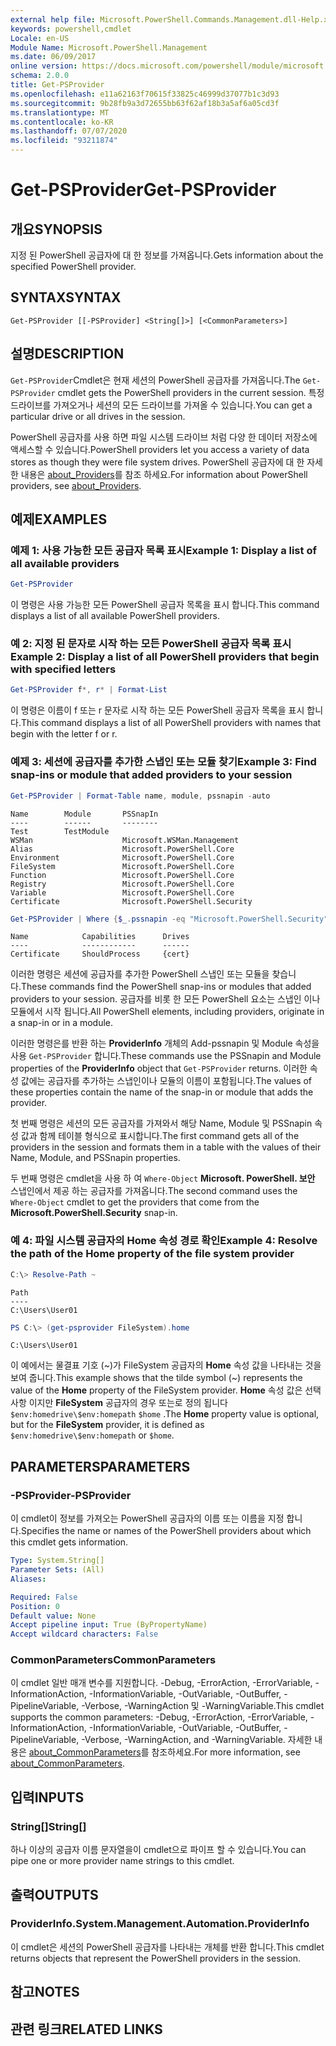 ```yaml
---
external help file: Microsoft.PowerShell.Commands.Management.dll-Help.xml
keywords: powershell,cmdlet
Locale: en-US
Module Name: Microsoft.PowerShell.Management
ms.date: 06/09/2017
online version: https://docs.microsoft.com/powershell/module/microsoft.powershell.management/get-psprovider?view=powershell-7.1&WT.mc_id=ps-gethelp
schema: 2.0.0
title: Get-PSProvider
ms.openlocfilehash: e11a62163f70615f33825c46999d37077b1c3d93
ms.sourcegitcommit: 9b28fb9a3d72655bb63f62af18b3a5af6a05cd3f
ms.translationtype: MT
ms.contentlocale: ko-KR
ms.lasthandoff: 07/07/2020
ms.locfileid: "93211874"
---
```

# <span data-ttu-id="0ec06-103">Get-PSProvider</span><span class="sxs-lookup"><span data-stu-id="0ec06-103">Get-PSProvider</span></span>

## <span data-ttu-id="0ec06-104">개요</span><span class="sxs-lookup"><span data-stu-id="0ec06-104">SYNOPSIS</span></span>
<span data-ttu-id="0ec06-105">지정 된 PowerShell 공급자에 대 한 정보를 가져옵니다.</span><span class="sxs-lookup"><span data-stu-id="0ec06-105">Gets information about the specified PowerShell provider.</span></span>

## <span data-ttu-id="0ec06-106">SYNTAX</span><span class="sxs-lookup"><span data-stu-id="0ec06-106">SYNTAX</span></span>

```
Get-PSProvider [[-PSProvider] <String[]>] [<CommonParameters>]
```

## <span data-ttu-id="0ec06-107">설명</span><span class="sxs-lookup"><span data-stu-id="0ec06-107">DESCRIPTION</span></span>

<span data-ttu-id="0ec06-108">`Get-PSProvider`Cmdlet은 현재 세션의 PowerShell 공급자를 가져옵니다.</span><span class="sxs-lookup"><span data-stu-id="0ec06-108">The `Get-PSProvider` cmdlet gets the PowerShell providers in the current session.</span></span>
<span data-ttu-id="0ec06-109">특정 드라이브를 가져오거나 세션의 모든 드라이브를 가져올 수 있습니다.</span><span class="sxs-lookup"><span data-stu-id="0ec06-109">You can get a particular drive or all drives in the session.</span></span>

<span data-ttu-id="0ec06-110">PowerShell 공급자를 사용 하면 파일 시스템 드라이브 처럼 다양 한 데이터 저장소에 액세스할 수 있습니다.</span><span class="sxs-lookup"><span data-stu-id="0ec06-110">PowerShell providers let you access a variety of data stores as though they were file system drives.</span></span>
<span data-ttu-id="0ec06-111">PowerShell 공급자에 대 한 자세한 내용은 [about_Providers](../Microsoft.PowerShell.Core/About/about_Providers.md)를 참조 하세요.</span><span class="sxs-lookup"><span data-stu-id="0ec06-111">For information about PowerShell providers, see [about_Providers](../Microsoft.PowerShell.Core/About/about_Providers.md).</span></span>

## <span data-ttu-id="0ec06-112">예제</span><span class="sxs-lookup"><span data-stu-id="0ec06-112">EXAMPLES</span></span>

### <span data-ttu-id="0ec06-113">예제 1: 사용 가능한 모든 공급자 목록 표시</span><span class="sxs-lookup"><span data-stu-id="0ec06-113">Example 1: Display a list of all available providers</span></span>

```powershell
Get-PSProvider
```

<span data-ttu-id="0ec06-114">이 명령은 사용 가능한 모든 PowerShell 공급자 목록을 표시 합니다.</span><span class="sxs-lookup"><span data-stu-id="0ec06-114">This command displays a list of all available PowerShell providers.</span></span>

### <span data-ttu-id="0ec06-115">예 2: 지정 된 문자로 시작 하는 모든 PowerShell 공급자 목록 표시</span><span class="sxs-lookup"><span data-stu-id="0ec06-115">Example 2: Display a list of all PowerShell providers that begin with specified letters</span></span>

```powershell
Get-PSProvider f*, r* | Format-List
```

<span data-ttu-id="0ec06-116">이 명령은 이름이 f 또는 r 문자로 시작 하는 모든 PowerShell 공급자 목록을 표시 합니다.</span><span class="sxs-lookup"><span data-stu-id="0ec06-116">This command displays a list of all PowerShell providers with names that begin with the letter f or r.</span></span>

### <span data-ttu-id="0ec06-117">예제 3: 세션에 공급자를 추가한 스냅인 또는 모듈 찾기</span><span class="sxs-lookup"><span data-stu-id="0ec06-117">Example 3: Find snap-ins or module that added providers to your session</span></span>

```powershell
Get-PSProvider | Format-Table name, module, pssnapin -auto
```

```Output
Name        Module       PSSnapIn
----        ------       --------
Test        TestModule
WSMan                    Microsoft.WSMan.Management
Alias                    Microsoft.PowerShell.Core
Environment              Microsoft.PowerShell.Core
FileSystem               Microsoft.PowerShell.Core
Function                 Microsoft.PowerShell.Core
Registry                 Microsoft.PowerShell.Core
Variable                 Microsoft.PowerShell.Core
Certificate              Microsoft.PowerShell.Security
```

```powershell
Get-PSProvider | Where {$_.pssnapin -eq "Microsoft.PowerShell.Security"}
```

```Output
Name            Capabilities      Drives
----            ------------      ------
Certificate     ShouldProcess     {cert}
```

<span data-ttu-id="0ec06-118">이러한 명령은 세션에 공급자를 추가한 PowerShell 스냅인 또는 모듈을 찾습니다.</span><span class="sxs-lookup"><span data-stu-id="0ec06-118">These commands find the PowerShell snap-ins or modules that added providers to your session.</span></span>
<span data-ttu-id="0ec06-119">공급자를 비롯 한 모든 PowerShell 요소는 스냅인 이나 모듈에서 시작 됩니다.</span><span class="sxs-lookup"><span data-stu-id="0ec06-119">All PowerShell elements, including providers, originate in a snap-in or in a module.</span></span>

<span data-ttu-id="0ec06-120">이러한 명령은를 반환 하는 **ProviderInfo** 개체의 Add-pssnapin 및 Module 속성을 사용 `Get-PSProvider` 합니다.</span><span class="sxs-lookup"><span data-stu-id="0ec06-120">These commands use the PSSnapin and Module properties of the **ProviderInfo** object that `Get-PSProvider` returns.</span></span>
<span data-ttu-id="0ec06-121">이러한 속성 값에는 공급자를 추가하는 스냅인이나 모듈의 이름이 포함됩니다.</span><span class="sxs-lookup"><span data-stu-id="0ec06-121">The values of these properties contain the name of the snap-in or module that adds the provider.</span></span>

<span data-ttu-id="0ec06-122">첫 번째 명령은 세션의 모든 공급자를 가져와서 해당 Name, Module 및 PSSnapin 속성 값과 함께 테이블 형식으로 표시합니다.</span><span class="sxs-lookup"><span data-stu-id="0ec06-122">The first command gets all of the providers in the session and formats them in a table with the values of their Name, Module, and PSSnapin properties.</span></span>

<span data-ttu-id="0ec06-123">두 번째 명령은 cmdlet을 사용 하 여 `Where-Object` **Microsoft. PowerShell. 보안** 스냅인에서 제공 하는 공급자를 가져옵니다.</span><span class="sxs-lookup"><span data-stu-id="0ec06-123">The second command uses the `Where-Object` cmdlet to get the providers that come from the **Microsoft.PowerShell.Security** snap-in.</span></span>

### <span data-ttu-id="0ec06-124">예 4: 파일 시스템 공급자의 Home 속성 경로 확인</span><span class="sxs-lookup"><span data-stu-id="0ec06-124">Example 4: Resolve the path of the Home property of the file system provider</span></span>

```powershell
C:\> Resolve-Path ~
```

```Output
Path
----
C:\Users\User01
```

```powershell
PS C:\> (get-psprovider FileSystem).home
```

```Output
C:\Users\User01
```

<span data-ttu-id="0ec06-125">이 예에서는 물결표 기호 (~)가 FileSystem 공급자의 **Home** 속성 값을 나타내는 것을 보여 줍니다.</span><span class="sxs-lookup"><span data-stu-id="0ec06-125">This example shows that the tilde symbol (~) represents the value of the **Home** property of the FileSystem provider.</span></span>
<span data-ttu-id="0ec06-126">**Home** 속성 값은 선택 사항 이지만 **FileSystem** 공급자의 경우 또는로 정의 됩니다 `$env:homedrive\$env:homepath` `$home` .</span><span class="sxs-lookup"><span data-stu-id="0ec06-126">The **Home** property value is optional, but for the **FileSystem** provider, it is defined as `$env:homedrive\$env:homepath` or `$home`.</span></span>

## <span data-ttu-id="0ec06-127">PARAMETERS</span><span class="sxs-lookup"><span data-stu-id="0ec06-127">PARAMETERS</span></span>

### <span data-ttu-id="0ec06-128">-PSProvider</span><span class="sxs-lookup"><span data-stu-id="0ec06-128">-PSProvider</span></span>

<span data-ttu-id="0ec06-129">이 cmdlet이 정보를 가져오는 PowerShell 공급자의 이름 또는 이름을 지정 합니다.</span><span class="sxs-lookup"><span data-stu-id="0ec06-129">Specifies the name or names of the PowerShell providers about which this cmdlet gets information.</span></span>

```yaml
Type: System.String[]
Parameter Sets: (All)
Aliases:

Required: False
Position: 0
Default value: None
Accept pipeline input: True (ByPropertyName)
Accept wildcard characters: False
```

### <span data-ttu-id="0ec06-130">CommonParameters</span><span class="sxs-lookup"><span data-stu-id="0ec06-130">CommonParameters</span></span>

<span data-ttu-id="0ec06-131">이 cmdlet 일반 매개 변수를 지원합니다. -Debug, -ErrorAction, -ErrorVariable, -InformationAction, -InformationVariable, -OutVariable, -OutBuffer, -PipelineVariable, -Verbose, -WarningAction 및 -WarningVariable.</span><span class="sxs-lookup"><span data-stu-id="0ec06-131">This cmdlet supports the common parameters: -Debug, -ErrorAction, -ErrorVariable, -InformationAction, -InformationVariable, -OutVariable, -OutBuffer, -PipelineVariable, -Verbose, -WarningAction, and -WarningVariable.</span></span> <span data-ttu-id="0ec06-132">자세한 내용은 [about_CommonParameters](../Microsoft.PowerShell.Core/About/about_CommonParameters.md)를 참조하세요.</span><span class="sxs-lookup"><span data-stu-id="0ec06-132">For more information, see [about_CommonParameters](../Microsoft.PowerShell.Core/About/about_CommonParameters.md).</span></span>

## <span data-ttu-id="0ec06-133">입력</span><span class="sxs-lookup"><span data-stu-id="0ec06-133">INPUTS</span></span>

### <span data-ttu-id="0ec06-134">String[]</span><span class="sxs-lookup"><span data-stu-id="0ec06-134">String[]</span></span>

<span data-ttu-id="0ec06-135">하나 이상의 공급자 이름 문자열을이 cmdlet으로 파이프 할 수 있습니다.</span><span class="sxs-lookup"><span data-stu-id="0ec06-135">You can pipe one or more provider name strings to this cmdlet.</span></span>

## <span data-ttu-id="0ec06-136">출력</span><span class="sxs-lookup"><span data-stu-id="0ec06-136">OUTPUTS</span></span>

### <span data-ttu-id="0ec06-137">ProviderInfo.</span><span class="sxs-lookup"><span data-stu-id="0ec06-137">System.Management.Automation.ProviderInfo</span></span>

<span data-ttu-id="0ec06-138">이 cmdlet은 세션의 PowerShell 공급자를 나타내는 개체를 반환 합니다.</span><span class="sxs-lookup"><span data-stu-id="0ec06-138">This cmdlet returns objects that represent the PowerShell providers in the session.</span></span>

## <span data-ttu-id="0ec06-139">참고</span><span class="sxs-lookup"><span data-stu-id="0ec06-139">NOTES</span></span>

## <span data-ttu-id="0ec06-140">관련 링크</span><span class="sxs-lookup"><span data-stu-id="0ec06-140">RELATED LINKS</span></span>

